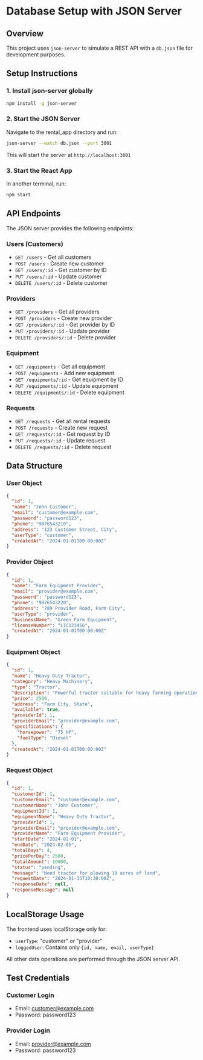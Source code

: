 # Database Setup with JSON Server

## Overview
This project uses `json-server` to simulate a REST API with a `db.json` file for development purposes.

## Setup Instructions

### 1. Install json-server globally
```bash
npm install -g json-server
```

### 2. Start the JSON Server
Navigate to the rental_app directory and run:
```bash
json-server --watch db.json --port 3001
```

This will start the server at `http://localhost:3001`

### 3. Start the React App
In another terminal, run:
```bash
npm start
```

## API Endpoints

The JSON server provides the following endpoints:

### Users (Customers)
- `GET /users` - Get all customers
- `POST /users` - Create new customer
- `GET /users/:id` - Get customer by ID
- `PUT /users/:id` - Update customer
- `DELETE /users/:id` - Delete customer

### Providers
- `GET /providers` - Get all providers
- `POST /providers` - Create new provider
- `GET /providers/:id` - Get provider by ID
- `PUT /providers/:id` - Update provider
- `DELETE /providers/:id` - Delete provider

### Equipment
- `GET /equipments` - Get all equipment
- `POST /equipments` - Add new equipment
- `GET /equipments/:id` - Get equipment by ID
- `PUT /equipments/:id` - Update equipment
- `DELETE /equipments/:id` - Delete equipment

### Requests
- `GET /requests` - Get all rental requests
- `POST /requests` - Create new request
- `GET /requests/:id` - Get request by ID
- `PUT /requests/:id` - Update request
- `DELETE /requests/:id` - Delete request

## Data Structure

### User Object
```json
{
  "id": 1,
  "name": "John Customer",
  "email": "customer@example.com",
  "password": "password123",
  "phone": "9876543210",
  "address": "123 Customer Street, City",
  "userType": "customer",
  "createdAt": "2024-01-01T00:00:00Z"
}
```

### Provider Object
```json
{
  "id": 1,
  "name": "Farm Equipment Provider",
  "email": "provider@example.com",
  "password": "password123",
  "phone": "9876543220",
  "address": "789 Provider Road, Farm City",
  "userType": "provider",
  "businessName": "Green Farm Equipment",
  "licenseNumber": "LIC123456",
  "createdAt": "2024-01-01T00:00:00Z"
}
```

### Equipment Object
```json
{
  "id": 1,
  "name": "Heavy Duty Tractor",
  "category": "Heavy Machinery",
  "type": "Tractor",
  "description": "Powerful tractor suitable for heavy farming operations",
  "price": 2500,
  "address": "Farm City, State",
  "available": true,
  "providerId": 1,
  "providerEmail": "provider@example.com",
  "specifications": {
    "horsepower": "75 HP",
    "fuelType": "Diesel"
  },
  "createdAt": "2024-01-01T00:00:00Z"
}
```

### Request Object
```json
{
  "id": 1,
  "customerId": 1,
  "customerEmail": "customer@example.com",
  "customerName": "John Customer",
  "equipmentId": 1,
  "equipmentName": "Heavy Duty Tractor",
  "providerId": 1,
  "providerEmail": "provider@example.com",
  "providerName": "Farm Equipment Provider",
  "startDate": "2024-02-01",
  "endDate": "2024-02-05",
  "totalDays": 4,
  "pricePerDay": 2500,
  "totalAmount": 10000,
  "status": "pending",
  "message": "Need tractor for plowing 10 acres of land",
  "requestDate": "2024-01-15T10:30:00Z",
  "responseDate": null,
  "responseMessage": null
}
```

## LocalStorage Usage

The frontend uses localStorage only for:
- `userType`: "customer" or "provider"
- `loggedUser`: Contains only `{id, name, email, userType}`

All other data operations are performed through the JSON server API.

## Test Credentials

### Customer Login
- Email: customer@example.com
- Password: password123

### Provider Login
- Email: provider@example.com
- Password: password123
